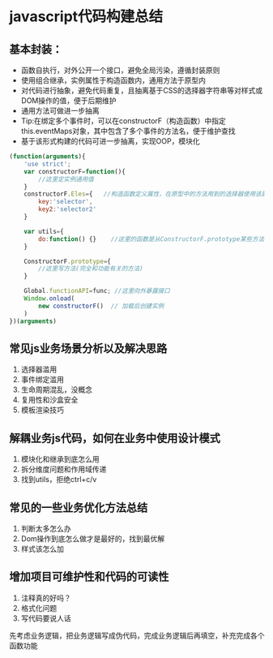 # javascript代码构建总结
## 基本封装：
- 函数自执行，对外公开一个接口，避免全局污染，遵循封装原则
- 使用组合继承，实例属性于构造函数内，通用方法于原型内
- 对代码进行抽象，避免代码重复，且抽离基于CSS的选择器字符串等对样式或DOM操作的值，便于后期维护
- 通用方法可做进一步抽离
- Tip:在绑定多个事件时，可以在constructorF（构造函数）中指定this.eventMaps对象，其中包含了多个事件的方法名，便于维护查找
- 基于该形式构建的代码可进一步抽离，实现OOP，模块化
```javascript
(function(arguments){
    'use strict';
    var constructorF=function(){
        //这里定实例通用值
    }
    constructorF.Eles={   //构造函数定义属性，在原型中的方法用到的选择器使用该属性中的值，便于维护
        key:'selector',     
        key2:'selector2' 
    }

    var utils={
        do:function() {}	//这里的函数是从ConstructorF.prototype某些方法中抽离出来的函数，可以直接在原型中用utils.函数名（值）来调用，减少代码量，增加可读性
    }

    ConstructorF.prototype={
        //这里写方法(完全和功能有关的方法)
    }

    Global.functionAPI=func; //这里向外暴露接口
    Window.onload(
        new constructorF()  // 加载后创建实例
    )
})(arguments)
````

## 常见js业务场景分析以及解决思路
1.	选择器滥用
2.	事件绑定滥用
3.	生命周期混乱，没概念
4.	复用性和沙盒安全
5.	模板渲染技巧

## 解耦业务js代码，如何在业务中使用设计模式
1.	模块化和继承到底怎么用
2.	拆分维度问题和作用域传递
3.	找到utils，拒绝ctrl+c/v

## 常见的一些业务优化方法总结
1.	判断太多怎么办
2.	Dom操作到底怎么做才是最好的，找到最优解
3.	样式该怎么加

## 增加项目可维护性和代码的可读性
1.	注释真的好吗？
2.	格式化问题
3.	写代码要说人话


先考虑业务逻辑，把业务逻辑写成伪代码，完成业务逻辑后再填空，补充完成各个函数功能
